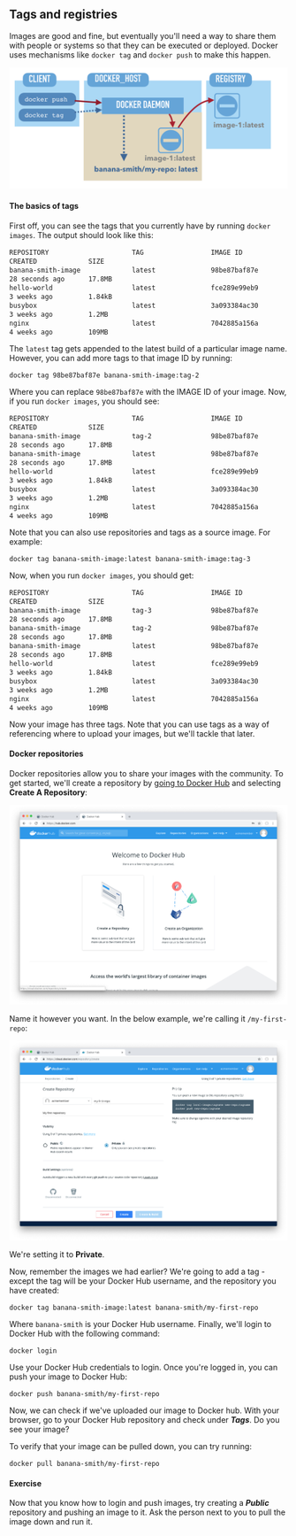 ## Tags and registries

Images are good and fine, but eventually you'll need a way to share them with people or systems so that they can be executed or deployed. Docker uses mechanisms like `docker tag` and `docker push` to make this happen.

![Push-tag](/images/10-push-tag.png)

#### The basics of tags

First off, you can see the tags that you currently have by running `docker images`. The output should look like this:

```
REPOSITORY                     TAG                 IMAGE ID            CREATED             SIZE
banana-smith-image             latest              98be87baf87e        28 seconds ago      17.8MB
hello-world                    latest              fce289e99eb9        3 weeks ago         1.84kB
busybox                        latest              3a093384ac30        3 weeks ago         1.2MB
nginx                          latest              7042885a156a        4 weeks ago         109MB
```

The `latest` tag gets appended to the latest build of a particular image name. However, you can add more tags to that image ID by running:

```
docker tag 98be87baf87e banana-smith-image:tag-2
```

Where you can replace `98be87baf87e` with the IMAGE ID of your image. Now, if you run `docker images`, you should see:

```
REPOSITORY                     TAG                 IMAGE ID            CREATED             SIZE
banana-smith-image             tag-2               98be87baf87e        28 seconds ago      17.8MB
banana-smith-image             latest              98be87baf87e        28 seconds ago      17.8MB
hello-world                    latest              fce289e99eb9        3 weeks ago         1.84kB
busybox                        latest              3a093384ac30        3 weeks ago         1.2MB
nginx                          latest              7042885a156a        4 weeks ago         109MB
```

Note that you can also use repositories and tags as a source image. For example:

```
docker tag banana-smith-image:latest banana-smith-image:tag-3
```

Now, when you run `docker images`, you should get:

```
REPOSITORY                     TAG                 IMAGE ID            CREATED             SIZE
banana-smith-image             tag-3               98be87baf87e        28 seconds ago      17.8MB
banana-smith-image             tag-2               98be87baf87e        28 seconds ago      17.8MB
banana-smith-image             latest              98be87baf87e        28 seconds ago      17.8MB
hello-world                    latest              fce289e99eb9        3 weeks ago         1.84kB
busybox                        latest              3a093384ac30        3 weeks ago         1.2MB
nginx                          latest              7042885a156a        4 weeks ago         109MB
```

Now your image has three tags. Note that you can use tags as a way of referencing where to upload your images, but we'll tackle that later.

#### Docker repositories

Docker repositories allow you to share your images with the community. To get started, we'll create a repository by [going to Docker Hub](https://hub.docker.com/) and selecting **Create A Repository**:

![Create-Repo](/images/6-create-repo.png)

Name it however you want. In the below example, we're calling it `/my-first-repo`:

![Private Repo](/images/7-create-repo.png)

We're setting it to **Private**.

Now, remember the images we had earlier? We're going to add a tag - except the tag will be your Docker Hub username, and the repository you have created:

```
docker tag banana-smith-image:latest banana-smith/my-first-repo
```

Where `banana-smith` is your Docker Hub username. Finally, we'll login to Docker Hub with the following command:

```
docker login
```

Use your Docker Hub credentials to login. Once you're logged in, you can push your image to Docker Hub:

```
docker push banana-smith/my-first-repo
```

Now, we can check if we've uploaded our image to Docker hub. With your browser, go to your Docker Hub repository and check under ***Tags***. Do you see your image?

To verify that your image can be pulled down, you can try running:

```
docker pull banana-smith/my-first-repo
```

#### Exercise

Now that you know how to login and push images, try creating a ***Public*** repository and pushing an image to it. Ask the person next to you to pull the image down and run it.

